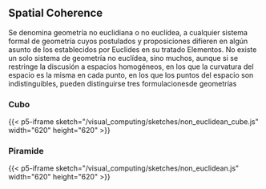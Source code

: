 ## Spatial Coherence

Se denomina geometría no euclidiana o no euclídea, a cualquier sistema formal de geometría cuyos postulados y proposiciones difieren en algún asunto de los establecidos por Euclides en su tratado Elementos. No existe un solo sistema de geometría no euclídea, sino muchos, aunque si se restringe la discusión a espacios homogéneos, en los que la curvatura del espacio es la misma en cada punto, en los que los puntos del espacio son indistinguibles, pueden distinguirse tres formulaciones​ de geometrías

### Cubo 
{{< p5-iframe sketch="/visual_computing/sketches/non_euclidean_cube.js" width="620" height="620" >}}


### Piramide

{{< p5-iframe sketch="/visual_computing/sketches/non_euclidean.js" width="620" height="620" >}}